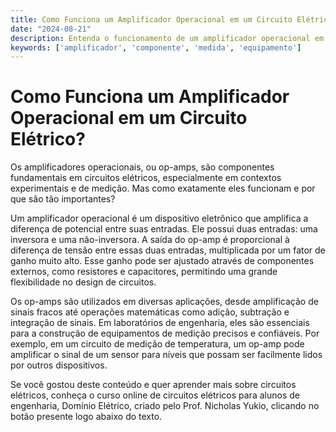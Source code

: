 ```yaml
---
title: Como Funciona um Amplificador Operacional em um Circuito Elétrico?
date: "2024-08-21"
description: Entenda o funcionamento de um amplificador operacional em circuitos elétricos e sua importância em medições e experimentos.
keywords: ['amplificador', 'componente', 'medida', 'equipamento']
---
```


# Como Funciona um Amplificador Operacional em um Circuito Elétrico?

Os amplificadores operacionais, ou op-amps, são componentes fundamentais em circuitos elétricos, especialmente em contextos experimentais e de medição. Mas como exatamente eles funcionam e por que são tão importantes?

Um amplificador operacional é um dispositivo eletrônico que amplifica a diferença de potencial entre suas entradas. Ele possui duas entradas: uma inversora e uma não-inversora. A saída do op-amp é proporcional à diferença de tensão entre essas duas entradas, multiplicada por um fator de ganho muito alto. Esse ganho pode ser ajustado através de componentes externos, como resistores e capacitores, permitindo uma grande flexibilidade no design de circuitos.

Os op-amps são utilizados em diversas aplicações, desde amplificação de sinais fracos até operações matemáticas como adição, subtração e integração de sinais. Em laboratórios de engenharia, eles são essenciais para a construção de equipamentos de medição precisos e confiáveis. Por exemplo, em um circuito de medição de temperatura, um op-amp pode amplificar o sinal de um sensor para níveis que possam ser facilmente lidos por outros dispositivos.

Se você gostou deste conteúdo e quer aprender mais sobre circuitos elétricos, conheça o curso online de circuitos elétricos para alunos de engenharia, Domínio Elétrico, criado pelo Prof. Nicholas Yukio, clicando no botão presente logo abaixo do texto.